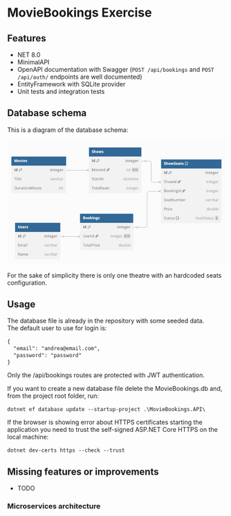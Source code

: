 # MovieBookings Exercise

## Features
- NET 8.0
- MinimalAPI
- OpenAPI documentation with Swagger (`POST /api/bookings` and `POST /api/auth/` endpoints are well documented)
- EntityFramework with SQLite provider
- Unit tests and integration tests

## Database schema
This is a diagram of the database schema:

![Database schema](database_schema.png)

For the sake of simplicity there is only one theatre with an hardcoded seats configuration.

## Usage
The database file is already in the repository with some seeded data.  
The default user to use for login is:
```
{
  "email": "andrea@email.com",
  "password": "password"
}
```

Only the /api/bookings routes are protected with JWT authentication.

If you want to create a new database file delete the MovieBookings.db and, from the project root folder, run:
```
dotnet ef database update --startup-project .\MovieBookings.API\
```

If the browser is showing error about HTTPS certificates starting the application 
you need to trust the self-signed ASP.NET Core HTTPS on the local machine:
```
dotnet dev-certs https --check --trust
```

## Missing features or improvements
- TODO

### Microservices architecture